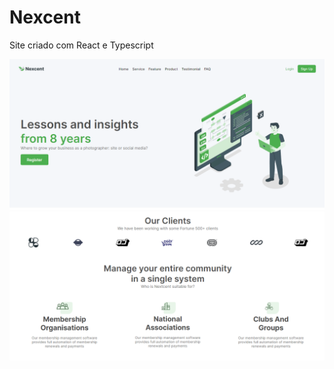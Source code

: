 # Nexcent
Site criado com React e Typescript

<img src='https://github.com/arthurarraes/Nexcent/blob/main/Home.png'>
<img src='https://github.com/arthurarraes/Nexcent/blob/main/Body-1.png'>
